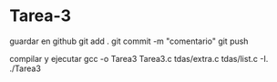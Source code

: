 # Tarea-3

guardar en github
 git add .
 git commit -m "comentario"
 git push

compilar y ejecutar
  gcc -o Tarea3 Tarea3.c tdas/extra.c tdas/list.c -I.
  ./Tarea3
